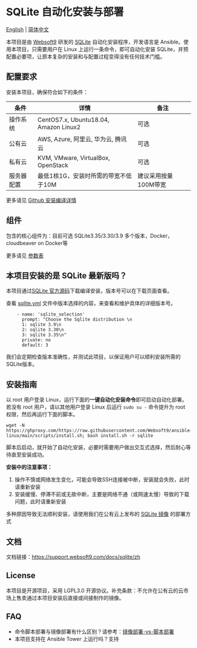 
# SQLite 自动化安装与部署

[English](/README.md) | [简体中文](/README-zh.md)  

本项目是由 [Websoft9](https://www.websoft9.com) 研发的 [SQLite](https://sqlite.org) 自动化安装程序，开发语言是 Ansible。使用本项目，只需要用户在 Linux 上运行一条命令，即可自动化安装 SQLite，并预配置必要项，让原本复杂的安装和与配置过程变得没有任何技术门槛。

## 配置要求

安装本项目，确保符合如下的条件：

| 条件       | 详情       | 备注  |
| ------------ | ------------ | ----- |
| 操作系统       | CentOS7.x, Ubuntu18.04, Amazon Linux2       |  可选  |
| 公有云| AWS, Azure, 阿里云, 华为云, 腾讯云 | 可选 |
| 私有云|  KVM, VMware, VirtualBox, OpenStack | 可选 |
| 服务器配置 | 最低1核1G，安装时所需的带宽不低于10M |  建议采用按量100M带宽 |

更多请见 [Github 安装编译详情](https://github.com/sqlite/sqlite)

## 组件

包含的核心组件为：目前可选 SQLite3.35/3.30/3.9 多个版本，Docker， cloudbeaver on Docker等 

更多请见 [参数表](/docs/zh/stack-components.md)

## 本项目安装的是 SQLite 最新版吗？

本项目通过[SQLite 官方源码](https://www.sqlite.org/download.html)下载编译安装，版本号可以在下载页面查看。

查看 [sqlite.yml](/sqlite.yml) 文件中版本选择的内容，来查看和维护具体的详细版本号。

```
    - name: 'sqlite_selection'
      prompt: "Choose the Sqlite distribution \n
      1: sqlite 3.9\n
      2: sqlite 3.30\n
      3: sqlite 3.35\n"
      private: no
      default: 3
```

我们会定期检查版本准确性，并测试此项目，以保证用户可以顺利安装所需的SQLite版本。  

## 安装指南

以 root 用户登录 Linux，运行下面的**一键自动化安装命令**即可启动自动化部署。若没有 root 用户，请以其他用户登录 Linux 后运行 `sudo su -` 命令提升为 root 权限，然后再运行下面的脚本。

```
wget -N https://ghproxy.com/https://raw.githubusercontent.com/Websoft9/ansible-linux/main/scripts/install.sh; bash install.sh -r sqlite
```

脚本后启动，就开始了自动化安装，必要时需要用户做出交互式选择，然后耐心等待直至安装成功。

**安装中的注意事项：**  

1. 操作不慎或网络发生变化，可能会导致SSH连接被中断，安装就会失败，此时请重新安装
2. 安装缓慢、停滞不前或无故中断，主要是网络不通（或网速太慢）导致的下载问题，此时请重新安装

多种原因导致无法顺利安装，请使用我们在公有云上发布的 [SQLite 镜像](https://apps.websoft9.com/sqlite) 的部署方式


## 文档

文档链接：https://support.websoft9.com/docs/sqlite/zh

## License

本项目是开源项目，采用 LGPL3.0 开源协议。补充条款：不允许在公有云的云市场上售卖通过本项目安装后直接或间接制作的镜像。

## FAQ

- 命令脚本部署与镜像部署有什么区别？请参考：[镜像部署-vs-脚本部署](https://support.websoft9.com/docs/faq/zh/bz-product.html#镜像部署-vs-脚本部署)
- 本项目支持在 Ansible Tower 上运行吗？支持
